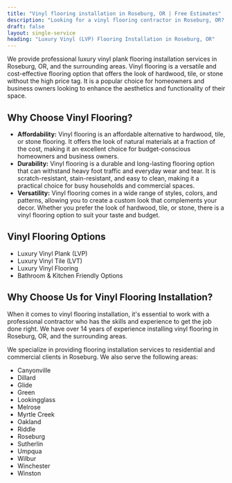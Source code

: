 ```yaml
---
title: "Vinyl flooring installation in Roseburg, OR | Free Estimates"
description: "Looking for a vinyl flooring contractor in Roseburg, OR? We do installation for hardwood, engineered, laminate, luxury vinyl in Roseburg, OR area."
draft: false
layout: single-service
heading: "Luxury Vinyl (LVP) Flooring Installation in Roseburg, OR"
---
```


We provide professional luxury vinyl plank flooring installation services in Roseburg, OR, and the surrounding areas. Vinyl flooring is a versatile and cost-effective flooring option that offers the look of hardwood, tile, or stone without the high price tag. It is a popular choice for homeowners and business owners looking to enhance the aesthetics and functionality of their space.

## Why Choose Vinyl Flooring?
- **Affordability:** Vinyl flooring is an affordable alternative to hardwood, tile, or stone flooring. It offers the look of natural materials at a fraction of the cost, making it an excellent choice for budget-conscious homeowners and business owners.
- **Durability:** Vinyl flooring is a durable and long-lasting flooring option that can withstand heavy foot traffic and everyday wear and tear. It is scratch-resistant, stain-resistant, and easy to clean, making it a practical choice for busy households and commercial spaces.
- **Versatility:** Vinyl flooring comes in a wide range of styles, colors, and patterns, allowing you to create a custom look that complements your decor. Whether you prefer the look of hardwood, tile, or stone, there is a vinyl flooring option to suit your taste and budget.

## Vinyl Flooring Options
- Luxury Vinyl Plank (LVP)
- Luxury Vinyl Tile (LVT)
- Luxury Vinyl Flooring
- Bathroom & Kitchen Friendly Options

## Why Choose Us for Vinyl Flooring Installation?
When it comes to vinyl flooring installation, it's essential to work with a professional contractor who has the skills and experience to get the job done right. We have over 14 years of experience installing vinyl flooring in Roseburg, OR, and the surrounding areas.

We specialize in providing flooring installation services to residential and commercial clients in Roseburg. We also serve the following areas:
- Canyonville
- Dillard
- Glide
- Green
- Lookingglass
- Melrose
- Myrtle Creek
- Oakland
- Riddle
- Roseburg
- Sutherlin
- Umpqua
- Wilbur
- Winchester
- Winston